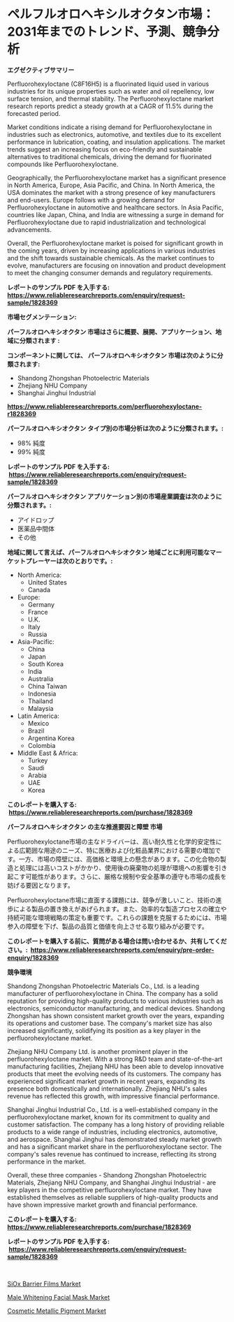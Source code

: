 <p><h1>ペルフルオロヘキシルオクタン市場：2031年までのトレンド、予測、競争分析</h1></p><p><strong>エグゼクティブサマリー</strong></p>
<p><p>Perfluorohexyloctane (C8F16H5) is a fluorinated liquid used in various industries for its unique properties such as water and oil repellency, low surface tension, and thermal stability. The Perfluorohexyloctane market research reports predict a steady growth at a CAGR of 11.5% during the forecasted period.</p><p>Market conditions indicate a rising demand for Perfluorohexyloctane in industries such as electronics, automotive, and textiles due to its excellent performance in lubrication, coating, and insulation applications. The market trends suggest an increasing focus on eco-friendly and sustainable alternatives to traditional chemicals, driving the demand for fluorinated compounds like Perfluorohexyloctane.</p><p>Geographically, the Perfluorohexyloctane market has a significant presence in North America, Europe, Asia Pacific, and China. In North America, the USA dominates the market with a strong presence of key manufacturers and end-users. Europe follows with a growing demand for Perfluorohexyloctane in automotive and healthcare sectors. In Asia Pacific, countries like Japan, China, and India are witnessing a surge in demand for Perfluorohexyloctane due to rapid industrialization and technological advancements.</p><p>Overall, the Perfluorohexyloctane market is poised for significant growth in the coming years, driven by increasing applications in various industries and the shift towards sustainable chemicals. As the market continues to evolve, manufacturers are focusing on innovation and product development to meet the changing consumer demands and regulatory requirements.</p></p>
<p><strong>レポートのサンプル PDF を入手する: <a href="https://www.reliableresearchreports.com/enquiry/request-sample/1828369">https://www.reliableresearchreports.com/enquiry/request-sample/1828369</a></strong></p>
<p><strong>市場セグメンテーション:</strong></p>
<p><strong> パーフルオロヘキシオクタン 市場はさらに概要、展開、アプリケーション、地域に分類されます :</strong></p>
<p><strong>コンポーネントに関しては、 パーフルオロヘキシオクタン 市場は次のように分類されます: &nbsp;</strong></p>
<p><ul><li>Shandong Zhongshan Photoelectric Materials</li><li>Zhejiang NHU Company</li><li>Shanghai Jinghui Industrial</li></ul></p>
<p><strong><a href="https://www.reliableresearchreports.com/perfluorohexyloctane-r1828369">https://www.reliableresearchreports.com/perfluorohexyloctane-r1828369</a></strong></p>
<p><strong> パーフルオロヘキシオクタン タイプ別の市場分析は次のように分類されます。:</strong></p>
<p><ul><li>98% 純度</li><li>99% 純度</li></ul></p>
<p><strong>レポートのサンプル PDF を入手する: &nbsp;<a href="https://www.reliableresearchreports.com/enquiry/request-sample/1828369">https://www.reliableresearchreports.com/enquiry/request-sample/1828369</a></strong></p>
<p><strong> パーフルオロヘキシオクタン アプリケーション別の市場産業調査は次のように分類されます。:</strong></p>
<p><ul><li>アイドロップ</li><li>医薬品中間体</li><li>その他</li></ul></p>
<p><strong>地域に関して言えば、パーフルオロヘキシオクタン 地域ごとに利用可能なマーケットプレーヤーは次のとおりです。:</strong></p>
<p><ul>
    <li>
        North America:
        <ul>
            <li>United States</li>
            <li>Canada</li>
        </ul>
    </li>
    <li>
        Europe:
        <ul>
            <li>Germany</li>
            <li>France</li>
            <li>U.K.</li>
            <li>Italy</li>
            <li>Russia</li>
        </ul>
    </li>
    <li>
        Asia-Pacific:
        <ul>
            <li>China</li>
            <li>Japan</li>
            <li>South Korea</li>
            <li>India</li>
            <li>Australia</li>
            <li>China Taiwan</li>
            <li>Indonesia</li>
            <li>Thailand</li>
            <li>Malaysia</li>
        </ul>
    </li>
    <li>
        Latin America:
        <ul>
            <li>Mexico</li>
            <li>Brazil</li>
            <li>Argentina Korea</li>
            <li>Colombia</li>
        </ul>
    </li>
    <li>
        Middle East & Africa:
        <ul>
            <li>Turkey</li>
            <li>Saudi</li>
            <li>Arabia</li>
            <li>UAE</li>
            <li>Korea</li>
        </ul>
    </li>
    </ul></p>
<p><strong>このレポートを購入する: &nbsp;<a href="https://www.reliableresearchreports.com/purchase/1828369">https://www.reliableresearchreports.com/purchase/1828369</a></strong></p>
<p><strong>パーフルオロヘキシオクタン の主な推進要因と障壁 市場</strong></p>
<p><p>Perfluorohexyloctane市場の主なドライバーは、高い耐久性と化学的安定性による広範囲な用途のニーズ、特に医療および化粧品業界における需要の増加です。一方、市場の障壁には、高価格と環境上の懸念があります。この化合物の製造と処理には高いコストがかかり、使用後の廃棄物の処理が環境への影響を引き起こす可能性があります。さらに、厳格な規制や安全基準の遵守も市場の成長を妨げる要因となります。</p><p>Perfluorohexyloctane市場に直面する課題には、競争が激しいこと、技術の進歩による製品の置き換えがあげられます。また、効率的な製造プロセスの確立や持続可能な環境戦略の策定も重要です。これらの課題を克服するためには、市場参入の障壁を下げ、製品の品質と価値を向上させる取り組みが必要です。</p></p>
<p><strong>このレポートを購入する前に、質問がある場合は問い合わせるか、共有してください。:&nbsp; <a href="https://www.reliableresearchreports.com/enquiry/pre-order-enquiry/1828369">https://www.reliableresearchreports.com/enquiry/pre-order-enquiry/1828369</a></strong></p>
<p><strong>競争環境</strong></p>
<p><p>Shandong Zhongshan Photoelectric Materials Co., Ltd. is a leading manufacturer of perfluorohexyloctane in China. The company has a solid reputation for providing high-quality products to various industries such as electronics, semiconductor manufacturing, and medical devices. Shandong Zhongshan has shown consistent market growth over the years, expanding its operations and customer base. The company's market size has also increased significantly, solidifying its position as a key player in the perfluorohexyloctane market.</p><p>Zhejiang NHU Company Ltd. is another prominent player in the perfluorohexyloctane market. With a strong R&D team and state-of-the-art manufacturing facilities, Zhejiang NHU has been able to develop innovative products that meet the evolving needs of its customers. The company has experienced significant market growth in recent years, expanding its presence both domestically and internationally. Zhejiang NHU's sales revenue has reflected this growth, with impressive financial performance.</p><p>Shanghai Jinghui Industrial Co., Ltd. is a well-established company in the perfluorohexyloctane market, known for its commitment to quality and customer satisfaction. The company has a long history of providing reliable products to a wide range of industries, including electronics, automotive, and aerospace. Shanghai Jinghui has demonstrated steady market growth and has a significant market share in the perfluorohexyloctane sector. The company's sales revenue has continued to increase, reflecting its strong performance in the market.</p><p>Overall, these three companies - Shandong Zhongshan Photoelectric Materials, Zhejiang NHU Company, and Shanghai Jinghui Industrial - are key players in the competitive perfluorohexyloctane market. They have established themselves as reliable suppliers of high-quality products and have shown impressive market growth and financial performance.</p></p>
<p><strong>このレポートを購入する: &nbsp; <a href="https://www.reliableresearchreports.com/purchase/1828369">https://www.reliableresearchreports.com/purchase/1828369</a></strong></p>
<p><strong>レポートのサンプル PDF を入手する: &nbsp;<a href="https://www.reliableresearchreports.com/enquiry/request-sample/1828369">https://www.reliableresearchreports.com/enquiry/request-sample/1828369</a></strong><strong></strong></p>
<p>&nbsp;</p>
<p><p><a href="https://www.linkedin.com/pulse/siox-barrier-films-market-size-outlook-forecast-2024-2031-b0tbe?trackingId=FcsYLk8Dc0tqigf6EKgKlQ%3D%3D">SiOx Barrier Films Market</a></p><p><a href="https://www.linkedin.com/pulse/analyzing-male-whitening-facial-mask-market-global-industry-jfonf?trackingId=haFAlNzhB6EIgzaPkODJGg%3D%3D">Male Whitening Facial Mask Market</a></p><p><a href="https://www.linkedin.com/pulse/cosmetic-metallic-pigment-market-size-cagr-trends-2024-2030-bqcxf?trackingId=LOCaZhNEKrUs65okCsiNPw%3D%3D">Cosmetic Metallic Pigment Market</a></p></p>